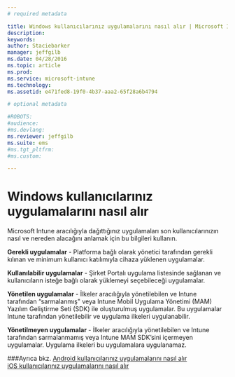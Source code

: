 ```yaml
---
# required metadata

title: Windows kullanıcılarınız uygulamalarını nasıl alır | Microsoft Intune
description:
keywords:
author: Staciebarker
manager: jeffgilb
ms.date: 04/28/2016
ms.topic: article
ms.prod:
ms.service: microsoft-intune
ms.technology:
ms.assetid: e471fed8-19f0-4b37-aaa2-65f28a6b4794

# optional metadata

#ROBOTS:
#audience:
#ms.devlang:
ms.reviewer: jeffgilb
ms.suite: ems
#ms.tgt_pltfrm:
#ms.custom:

---
```



# Windows kullanıcılarınız uygulamalarını nasıl alır

Microsoft Intune aracılığıyla dağıttığınız uygulamaları son kullanıcılarınızın nasıl ve nereden alacağını anlamak için bu bilgileri kullanın. 

**Gerekli uygulamalar** - Platforma bağlı olarak yönetici tarafından gerekli kılınan ve minimum kullanıcı katılımıyla cihaza yüklenen uygulamalar.

**Kullanılabilir uygulamalar** - Şirket Portalı uygulama listesinde sağlanan ve kullanıcıların isteğe bağlı olarak yüklemeyi seçebileceği uygulamalar.

**Yönetilen uygulamalar** - İlkeler aracılığıyla yönetilebilen ve Intune tarafından “sarmalanmış" veya Intune Mobil Uygulama Yönetimi (MAM) Yazılım Geliştirme Seti (SDK) ile oluşturulmuş uygulamalar. Bu uygulamalar Intune tarafından yönetilebilir ve uygulama ilkeleri uygulanabilir.

**Yönetilmeyen uygulamalar** - İlkeler aracılığıyla yönetilebilen ve Intune tarafından sarmalanmamış veya Intune MAM SDK’sini içermeyen uygulamalar. Uygulama ilkeleri bu uygulamalara uygulanamaz.

###Ayrıca bkz. [Android kullanıcılarınız uygulamalarını nasıl alır](how-your-android-users-get-their-apps.md)</br>
[iOS kullanıcılarınız uygulamalarını nasıl alır](how-your-ios-users-get-their-apps.md)


<!--HONumber=May16_HO4-->


